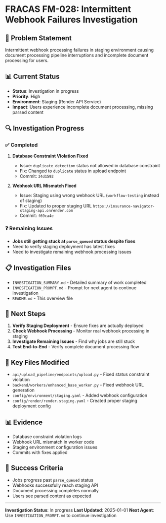 # FRACAS FM-028: Intermittent Webhook Failures Investigation

## 🎯 **Problem Statement**
Intermittent webhook processing failures in staging environment causing document processing pipeline interruptions and incomplete document processing for users.

## 📊 **Current Status**
- **Status**: Investigation in progress
- **Priority**: High
- **Environment**: Staging (Render API Service)
- **Impact**: Users experience incomplete document processing, missing parsed content

## 🔍 **Investigation Progress**

### ✅ **Completed**
1. **Database Constraint Violation Fixed**
   - Issue: `duplicate_detection` status not allowed in database constraint
   - Fix: Changed to `duplicate` status in upload endpoint
   - Commit: `34d1592`

2. **Webhook URL Mismatch Fixed**
   - Issue: Staging using wrong webhook URL (`workflow-testing` instead of staging)
   - Fix: Updated to proper staging URL `https://insurance-navigator-staging-api.onrender.com`
   - Commit: `f69ca4e`

### ❓ **Remaining Issues**
- **Jobs still getting stuck at `parse_queued` status despite fixes**
- Need to verify staging deployment has latest fixes
- Need to investigate remaining webhook processing issues

## 📋 **Investigation Files**

- `INVESTIGATION_SUMMARY.md` - Detailed summary of work completed
- `INVESTIGATION_PROMPT.md` - Prompt for next agent to continue investigation
- `README.md` - This overview file

## 🎯 **Next Steps**

1. **Verify Staging Deployment** - Ensure fixes are actually deployed
2. **Check Webhook Processing** - Monitor real webhook processing in staging
3. **Investigate Remaining Issues** - Find why jobs are still stuck
4. **Test End-to-End** - Verify complete document processing flow

## 🔧 **Key Files Modified**

- `api/upload_pipeline/endpoints/upload.py` - Fixed status constraint violation
- `backend/workers/enhanced_base_worker.py` - Fixed webhook URL generation
- `config/environment/staging.yaml` - Added webhook configuration
- `config/render/render.staging.yaml` - Created proper staging deployment config

## 📊 **Evidence**

- Database constraint violation logs
- Webhook URL mismatch in worker code
- Staging environment configuration issues
- Commits with fixes applied

## 🎯 **Success Criteria**

- Jobs progress past `parse_queued` status
- Webhooks successfully reach staging API
- Document processing completes normally
- Users see parsed content as expected

---

**Investigation Status**: In progress
**Last Updated**: 2025-01-01
**Next Agent**: Use `INVESTIGATION_PROMPT.md` to continue investigation